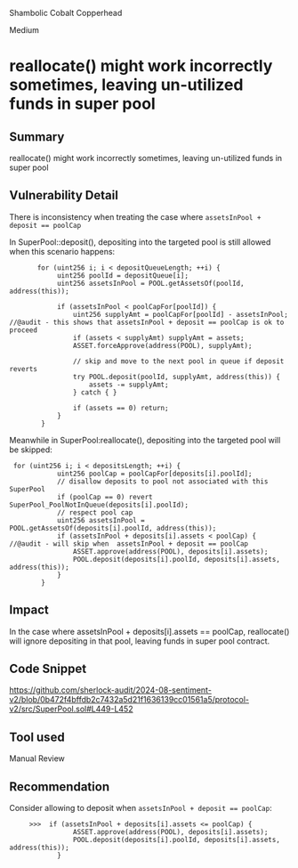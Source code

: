 Shambolic Cobalt Copperhead

Medium

# reallocate() might work incorrectly sometimes, leaving un-utilized funds in super pool

## Summary
reallocate() might work incorrectly sometimes, leaving un-utilized funds in super pool 
## Vulnerability Detail
There is inconsistency when treating the case where  `assetsInPool + deposit == poolCap`

In SuperPool::deposit(), depositing into the targeted pool is still allowed when this scenario happens:
```solidity
       for (uint256 i; i < depositQueueLength; ++i) {
            uint256 poolId = depositQueue[i];
            uint256 assetsInPool = POOL.getAssetsOf(poolId, address(this));

            if (assetsInPool < poolCapFor[poolId]) {
                uint256 supplyAmt = poolCapFor[poolId] - assetsInPool; //@audit - this shows that assetsInPool + deposit == poolCap is ok to proceed
                if (assets < supplyAmt) supplyAmt = assets;
                ASSET.forceApprove(address(POOL), supplyAmt);

                // skip and move to the next pool in queue if deposit reverts
                try POOL.deposit(poolId, supplyAmt, address(this)) {
                    assets -= supplyAmt;
                } catch { }

                if (assets == 0) return; 
            }
        }
```
Meanwhile in SuperPool:reallocate(), depositing into the targeted pool will be skipped:
```solidity
 for (uint256 i; i < depositsLength; ++i) {
            uint256 poolCap = poolCapFor[deposits[i].poolId];
            // disallow deposits to pool not associated with this SuperPool
            if (poolCap == 0) revert SuperPool_PoolNotInQueue(deposits[i].poolId);
            // respect pool cap
            uint256 assetsInPool = POOL.getAssetsOf(deposits[i].poolId, address(this));
            if (assetsInPool + deposits[i].assets < poolCap) { //@audit - will skip when  assetsInPool + deposit == poolCap
                ASSET.approve(address(POOL), deposits[i].assets);
                POOL.deposit(deposits[i].poolId, deposits[i].assets, address(this));
            }
        }
```
## Impact
In the case where assetsInPool + deposits[i].assets == poolCap, reallocate() will ignore depositing in that pool, leaving funds in super pool contract.
## Code Snippet
https://github.com/sherlock-audit/2024-08-sentiment-v2/blob/0b472f4bffdb2c7432a5d21f1636139cc01561a5/protocol-v2/src/SuperPool.sol#L449-L452
## Tool used

Manual Review

## Recommendation
Consider allowing to deposit when `assetsInPool + deposit == poolCap`:
```solidity
     >>>  if (assetsInPool + deposits[i].assets <= poolCap) { 
                ASSET.approve(address(POOL), deposits[i].assets);
                POOL.deposit(deposits[i].poolId, deposits[i].assets, address(this));
            }
```
